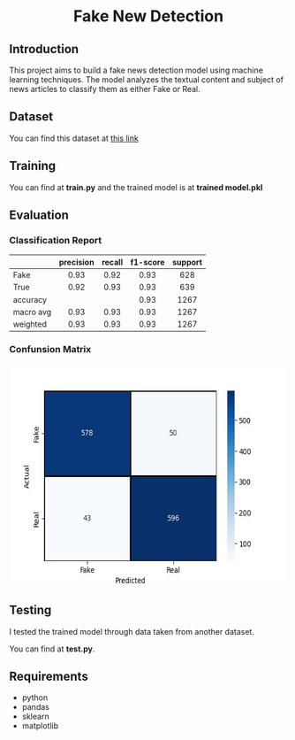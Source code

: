 <p align="center">
 <h1 align="center">Fake New Detection</h1>
</p>

## Introduction
This project aims to build a fake news detection model using machine learning techniques. The model analyzes the textual content and subject of news articles to classify them as either Fake or Real.

## Dataset

You can find this dataset at <a href="https://github.com/joolsa/fake_real_news_dataset">this link</a>

## Training
You can find at **train.py** and the trained model is at **trained model.pkl**

## Evaluation
### Classification Report
||precision|recall|f1-score|support|  
|-----------|:-----------:|:-----------:|:-----------:|:-----------:|
|Fake|0.93|0.92|0.93|628|
|True|0.92|0.93|0.93|639|
|accuracy|||0.93|1267|
|macro avg|0.93|0.93|0.93|1267|
|weighted|0.93|0.93|0.93|1267|
### Confunsion Matrix
<img src="confusion_matrix.jpg" width="600" height="400">

## Testing
I tested the trained model through data taken from another dataset.

You can find at **test.py**.

## Requirements
* python
* pandas
* sklearn
* matplotlib
